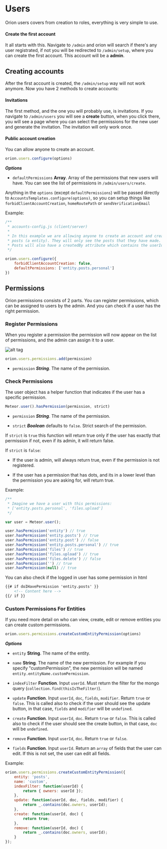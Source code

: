 # Users

Orion users covers from creation to roles, everything is
very simple to use.

#### Create the first account

It all starts with this. Navigate to ```/admin``` and orion
will search if there's any user registrated, if not you will
be redirected to ```/admin/setup```, where you can create
the first account. This account will be a **admin**.

## Creating accounts

After the first account is created, the ```/admin/setup``` way
will not work anymore. Now you have 2 methods to create accounts:

#### Invitations

The first method, and the one you will probably use, is invitations.
If you navigate to ```/admin/users``` you will see a **create** button,
when you click there, you will see a page where you can select the
permissions for the new user and generate the invitation.
The invitation will only work once.

#### Public account creation

You can allow anyone to create an account.

```js
orion.users.configure(options)
```

***Options***

- ```defaultPermissions``` **Array**. Array of the permissions that new users will have.
You can see the list of permissions in ```/admin/users/create```.

Anything in the ```options``` (except ```defaultPermissions```) will be passed directly
to ```AccountsTemplates.configure(options)```, so you can setup things like ```forbidClientAccountCreation```, ```homeRoutePath``` or ```sendVerificationEmail```

Example:

```js
/**
 * accounts-config.js (client/server)
 *
 * In this example we are allowing anyone to create an account and create
 * posts (a entity). They will only see the posts that they have made.
 * Posts will also have a createdBy attribute which contains the userId.
 */

orion.users.configure({
	forbidClientAccountCreation: false,
	defaultPermissions: ['entity.posts.personal']
})
```

## Permissions

Orion permissions consists of 2 parts. You can register permissions,
which can be assigned to users by the admin. And you can check if a user
has the right permission.

### Register Permissions

When you register a permission the permission will now appear on the list
of permissions, and the admin can assign it to a user.

![alt tag](http://i.imgur.com/Guo41xU.png)

```js
orion.users.permissions.add(permission)
```

- ```permission``` ***String***. The name of the permission.

### Check Permissions

The user object has a helper function that indicates if the user has
a specific permission.

```js
Meteor.user().hasPermission(permission, strict)
```

- ```permission``` ***String***. The name of the permission.

- ```strict``` ***Boolean*** defaults to ```false```. Strict search of the permission.

If ```strict``` is ```true``` this function will return true only if the user
has exactly that permission if not, even if its admin, it will return false.

If ```strict``` is ```false```:

- If the user is admin, will always return true, even if the permission is not registered.

- If the user has a permission that has dots, and its in a lower level than the permission
you are asking for, will return true.

Example:

```js
/**
 * Imagine we have a user with this permissions:
 * ['entity.posts.personal', 'files.upload']
 */

var user = Meteor.user();

user.hasPermission('entity') // true
user.hasPermission('entity.posts') // true
user.hasPermission('entity.post') // false
user.hasPermission('entity.posts.personal') // true
user.hasPermission('files') // true
user.hasPermission('files.upload') // true
user.hasPermission('files.delete') // false
user.hasPermission('') // true
user.hasPermission(null) // true
```

You can also check if the logged in user has some permission in html

```html
{{# if doIHavePermission 'entity.posts' }}
	<!-- Content here -->
{{/ if }}
```

### Custom Permissions For Entities

If you need more detail on who can view, create, edit or remove entities you can
create custom permissions.

```js
orion.users.permissions.createCustomEntityPermission(options)
```

***Options***

- ```entity``` **String**. The name of the entity.

- ```name``` **String**. The name of the new permission.
For example if you specify "customPermission", the new permission will be
named ```entity.entityName.customPermission```.

- ```indexFilter``` **Function**. Input ```userId```. Must return the filter for the
mongo query (```collection.find(thisIsTheFilter)```).

- ```update``` **Function**. Input ```userId```, ```doc```, ```fields```, ```modifier```.
Return ```true``` or ```false```. This is called also to check if the user should see the update button,
in that case, ```fields``` and ```modifier``` will be ```undefined```.

- ```create``` **Function**. Input ```userId```, ```doc```.
Return ```true``` or ```false```. This is called also to check if the user should see the create button,
in that case, ```doc``` will be ```undefined```.

- ```remove``` **Function**. Input ```userId```, ```doc```.
Return ```true``` or ```false```.

- ```fields``` **Function**. Input ```userId```.
Return an ```array``` of fields that the user can edit. If this is not set, the user can edit all fields.

Example:

```js
orion.users.permissions.createCustomEntityPermission({
    entity: 'posts',
    name: 'custom',
    indexFilter: function(userId) {
        return { owners: userId });
    },
    update: function(userId, doc, fields, modifier) {
        return _.contains(doc.owners, userId);
    },
    create: function(userId, doc) {
        return true;
    },
    remove: function(userId, doc) {
        return _.contains(doc.owners, userId);
    }
});
```
